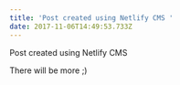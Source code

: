 ```yaml
---
title: 'Post created using Netlify CMS '
date: 2017-11-06T14:49:53.733Z
---
```

Post created using Netlify CMS 

There will be more ;)
